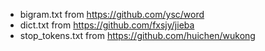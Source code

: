  * bigram.txt from https://github.com/ysc/word 
* dict.txt from https://github.com/fxsjy/jieba 
* stop_tokens.txt from https://github.com/huichen/wukong


